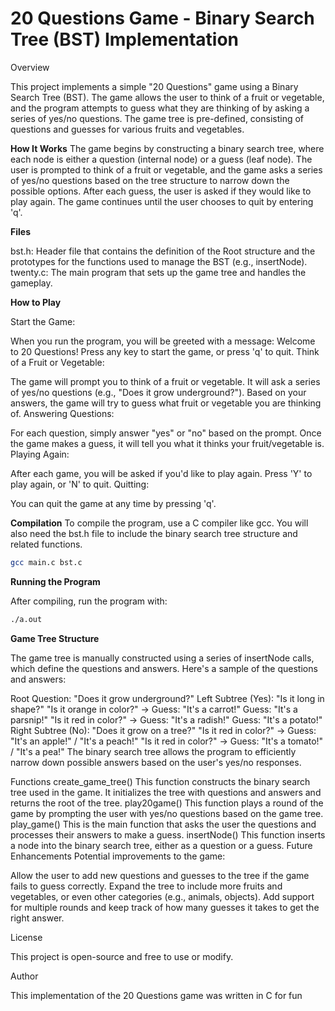 # 20 Questions Game - Binary Search Tree (BST) Implementation
Overview

This project implements a simple "20 Questions" game using a Binary Search Tree (BST). The game allows the user to think of a fruit or vegetable, and the program attempts to guess what they are thinking of by asking a series of yes/no questions. The game tree is pre-defined, consisting of questions and guesses for various fruits and vegetables.

**How It Works**
The game begins by constructing a binary search tree, where each node is either a question (internal node) or a guess (leaf node).
The user is prompted to think of a fruit or vegetable, and the game asks a series of yes/no questions based on the tree structure to narrow down the possible options.
After each guess, the user is asked if they would like to play again.
The game continues until the user chooses to quit by entering 'q'.

**Files**

bst.h: Header file that contains the definition of the Root structure and the prototypes for the functions used to manage the BST (e.g., insertNode).
twenty.c: The main program that sets up the game tree and handles the gameplay.

**How to Play**

Start the Game:

When you run the program, you will be greeted with a message: Welcome to 20 Questions!
Press any key to start the game, or press 'q' to quit.
Think of a Fruit or Vegetable:

The game will prompt you to think of a fruit or vegetable.
It will ask a series of yes/no questions (e.g., "Does it grow underground?").
Based on your answers, the game will try to guess what fruit or vegetable you are thinking of.
Answering Questions:

For each question, simply answer "yes" or "no" based on the prompt.
Once the game makes a guess, it will tell you what it thinks your fruit/vegetable is.
Playing Again:

After each game, you will be asked if you'd like to play again. Press 'Y' to play again, or 'N' to quit.
Quitting:

You can quit the game at any time by pressing 'q'.

**Compilation**
To compile the program, use a C compiler like gcc. You will also need the bst.h file to include the binary search tree structure and related functions.

```bash
gcc main.c bst.c
```
**Running the Program**

After compiling, run the program with:

```bash
./a.out
```
**Game Tree Structure**

The game tree is manually constructed using a series of insertNode calls, which define the questions and answers. Here's a sample of the questions and answers:

Root Question: "Does it grow underground?"
Left Subtree (Yes):
"Is it long in shape?"
"Is it orange in color?" -> Guess: "It's a carrot!"
Guess: "It's a parsnip!"
"Is it red in color?" -> Guess: "It's a radish!"
Guess: "It's a potato!"
Right Subtree (No):
"Does it grow on a tree?"
"Is it red in color?" -> Guess: "It's an apple!" / "It's a peach!"
"Is it red in color?" -> Guess: "It's a tomato!" / "It's a pea!"
The binary search tree allows the program to efficiently narrow down possible answers based on the user's yes/no responses.

Functions
create_game_tree()
This function constructs the binary search tree used in the game. It initializes the tree with questions and answers and returns the root of the tree.
play20game()
This function plays a round of the game by prompting the user with yes/no questions based on the game tree.
play_game()
This is the main function that asks the user the questions and processes their answers to make a guess.
insertNode()
This function inserts a node into the binary search tree, either as a question or a guess.
Future Enhancements
Potential improvements to the game:

Allow the user to add new questions and guesses to the tree if the game fails to guess correctly.
Expand the tree to include more fruits and vegetables, or even other categories (e.g., animals, objects).
Add support for multiple rounds and keep track of how many guesses it takes to get the right answer.

License

This project is open-source and free to use or modify.

Author

This implementation of the 20 Questions game was written in C for fun
